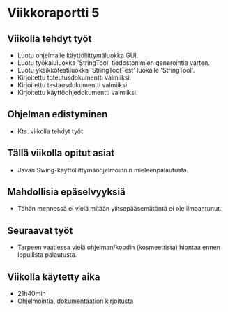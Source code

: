 ﻿# Viikkoraportti 5

## Viikolla tehdyt työt

* Luotu ohjelmalle käyttöliittymäluokka GUI.
* Luotu työkaluluokka 'StringTool' tiedostonimien generointia varten.
* Luotu yksikkötestiluokka 'StringToolTest' luokalle 'StringTool'.
* Kirjoitettu toteutusdokumentti valmiiksi.
* Kirjoitettu testausdokumentti valmiiksi.
* Kirjoitettu käyttöohjedokumentti valmiiksi.

## Ohjelman edistyminen

* Kts. viikolla tehdyt työt

## Tällä viikolla opitut asiat

* Javan Swing-käyttöliittymäohjelmoinnin mieleenpalautusta.

## Mahdollisia epäselvyyksiä

* Tähän mennessä ei vielä mitään ylitsepääsemätöntä ei ole ilmaantunut.

## Seuraavat työt

* Tarpeen vaatiessa vielä ohjelman/koodin (kosmeettista) hiontaa ennen lopullista palautusta.

## Viikolla käytetty aika

* 21h40min
* Ohjelmointia, dokumentaation kirjoitusta